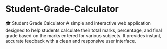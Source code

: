 # Student-Grade-Calculator
🎓 Student Grade Calculator A simple and interactive web application designed to help students calculate their total marks, percentage, and final grade based on the marks entered for various subjects. It provides instant, accurate feedback with a clean and responsive user interface.

